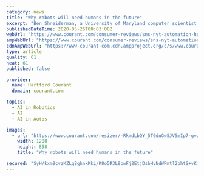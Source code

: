 ```yaml
---
category: news
title: "Why robots will need humans in the future"
excerpt: "Ben Shneiderman, a University of Maryland computer scientist who has for decades warned against blindly automating tasks with computers, thinks fully automated cars and the tech industry’s vision for a robotic future is misguided."
publishedDateTime: 2020-05-26T00:03:00Z
webUrl: "https://www.courant.com/consumer-reviews/sns-nyt-automation-humans-ben-shneiderman-20200525-pyywqxar4fa5nfrincui5oav7m-story.html"
ampWebUrl: "https://www.courant.com/consumer-reviews/sns-nyt-automation-humans-ben-shneiderman-20200525-pyywqxar4fa5nfrincui5oav7m-story.html?outputType=amp"
cdnAmpWebUrl: "https://www-courant-com.cdn.ampproject.org/c/s/www.courant.com/consumer-reviews/sns-nyt-automation-humans-ben-shneiderman-20200525-pyywqxar4fa5nfrincui5oav7m-story.html?outputType=amp"
type: article
quality: 61
heat: 61
published: false

provider:
  name: Hartford Courant
  domain: courant.com

topics:
  - AI in Robotics
  - AI
  - AI in Autos

images:
  - url: "https://www.courant.com/resizer/-RkmdLbQY_5T6dnGwSJV5mIp7-g=/1200x0/top/cloudfront-us-east-1.images.arcpublishing.com/tronc/JTAXB6YFGFAU7AZ5272JMTGK3I.png"
    width: 1200
    height: 858
    title: "Why robots will need humans in the future"

secured: "SyH/kxm9cvzKZLgBghnkKkL/K8o5R3L9bwFj2EtjDsbHvNdWPmtl2bhtS+vKmu2l62F521p7B+/TETkyqRO5R4f0EXEGs4NqwTFFvXEb0lpDkNwsaThe68sZjMtHfyIz74qkZWX6UgfIP0IGfLt8znHclrkznqsQlMSGUa8TDIV6Cf+052+irTZExKnZl6JfA16j5AGrGLhAerz1RzvTTgpRsGmS8+FVSiTNlx56KI9t+FZYKRJ0pqZD7zArXH3hIRcl9DqriYl5VgwLtIMJD+gX5e3xgltdArHMkD5Z+8b3dlYVqy54Ia8Ssv6h/NuGuTdSwBSoKphIjphTzRi+KLDoQLqDE6EjYcv2q1RvXMRXH+i6ok88bXM7FLs5i0jnjCeD0CAl6XQPSynF3Z7/bWAfkvn3M/IXXZ00izweJuyqTXlgoVpzMctbyEXsTZTYPPl2zHQTd/cPvoXyWLpYZLg2XonacABQoRdQD/c4pa8=;2L1JijLLL1TCeOKaPiI6sQ=="
---
```


